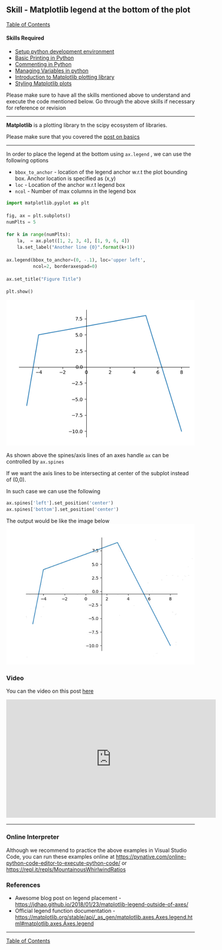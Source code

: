 ## Skill - Matplotlib legend at the bottom of the plot
[Table of Contents](https://nagasudhir.blogspot.com/2020/04/taming-python-table-of-contents.html)
#### Skills Required
* [Setup python development environment](https://nagasudhir.blogspot.com/2020/04/setup-python-development-environment_14.html)
* [Basic Printing in Python](https://nagasudhir.blogspot.com/2020/04/basic-printing-in-python.html)
* [Commenting in Python](https://nagasudhir.blogspot.com/2020/04/comments-in-python.html)
* [Managing Variables in python](https://nagasudhir.blogspot.com/2020/04/managing-variables-in-python.html)
* [Introduction to Matplotlib plotting library](https://nagasudhir.blogspot.com/2020/05/intro-to-matplotlib.html)
* [Styling Matplotlib plots](https://nagasudhir.blogspot.com/2020/05/styling-matplotlib-plots.html)

Please make sure to have all the skills mentioned above to understand and execute the code mentioned below. Go through the above skills if necessary for reference or revision

<hr/>

**Matplotlib** is a plotting library tn the scipy ecosystem of libraries.

Please make sure that you covered the [post on basics](https://nagasudhir.blogspot.com/2020/05/intro-to-matplotlib.html)
<hr/>

In order to place the legend at the bottom using `ax.legend` , we can use the following options

* `bbox_to_anchor` - location of the legend anchor w.r.t the plot bounding box. Anchor location is specified as (x,y)
* `loc` - Location of the anchor w.r.t legend box
* `ncol` - Number of max columns in the legend box

```python
import matplotlib.pyplot as plt

fig, ax = plt.subplots()
numPlts = 5

for k in range(numPlts):
    la,  = ax.plot([1, 2, 3, 4], [1, 9, 6, 4])
    la.set_label("Another line {0}".format(k+1))

ax.legend(bbox_to_anchor=(0, -.1), loc='upper left',
          ncol=2, borderaxespad=0)

ax.set_title("Figure Title")

plt.show()
```

![matplotlib_center_axes_demo](https://github.com/nagasudhirpulla/taming_python/raw/master/blog/skills/assets/img/matplotlib_center_axes_0_0_demo.PNG)

As shown above the spines/axis lines of an axes handle `ax` can be controlled by `ax.spines`

If we want the axis lines to be intersecting at center of the subplot instead of (0,0). 

In such case we can use the following 
```python
ax.spines['left'].set_position('center')
ax.spines['bottom'].set_position('center')
```
The output would be like the image below
![matplotlib_center_axes_demo](https://github.com/nagasudhirpulla/taming_python/raw/master/blog/skills/assets/img/matplotlib_center_axes_demo.PNG)

### Video
You can the video on this post [here](https://youtu.be/qzFOFP1hxvg)

<iframe width="560" height="315" src="https://www.youtube.com/embed/qzFOFP1hxvg" title="YouTube video player" frameborder="0" allow="accelerometer; autoplay; clipboard-write; encrypted-media; gyroscope; picture-in-picture" allowfullscreen></iframe>
<hr/>

### Online Interpreter
Although we recommend to practice the above examples in Visual Studio Code, you can run these examples online at https://pynative.com/online-python-code-editor-to-execute-python-code/ or https://repl.it/repls/MountainousWhirlwindRatios

### References
* Awesome blog post on legend placement - https://jdhao.github.io/2018/01/23/matplotlib-legend-outside-of-axes/
* Official legend function documentation - https://matplotlib.org/stable/api/_as_gen/matplotlib.axes.Axes.legend.html#matplotlib.axes.Axes.legend

<hr/>

[Table of Contents](https://nagasudhir.blogspot.com/2020/04/taming-python-table-of-contents.html)




<!--stackedit_data:
eyJoaXN0b3J5IjpbLTM1NzAxODY5NiwxMDU2MTc0NzcyLDE4MD
gxMTc1MjksNDUxNjYwMDQ3LDEwNjk5ODExODBdfQ==
-->